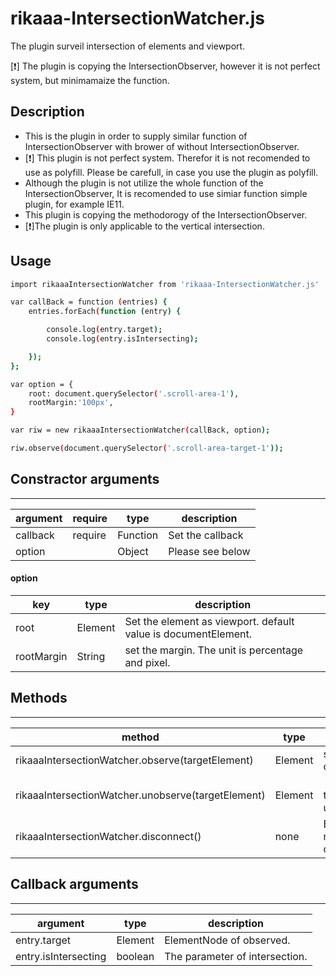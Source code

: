 # rikaaa-IntersectionWatcher.js
The plugin surveil intersection of elements and viewport.

[:heavy_exclamation_mark:] The plugin is copying the IntersectionObserver, however it is not perfect system, but minimamaize the function.

## Description
- This is the plugin in order to supply similar function of IntersectionObserver with brower of without IntersectionObserver.
- [:heavy_exclamation_mark:] This plugin is not perfect system. Therefor it is not recomended to use as polyfill. Please be carefull, in case you use the plugin as polyfill.
- Although the plugin is not utilize the whole function of the IntersectionObserver, It is recomended to use simiar function simple plugin, for example IE11.
- This plugin is copying the methodorogy of the IntersectionObserver.
- [:heavy_exclamation_mark:]The plugin is only applicable to the vertical intersection.

## Usage
```bash
import rikaaaIntersectionWatcher from 'rikaaa-IntersectionWatcher.js'
```

```bash
var callBack = function (entries) {
    entries.forEach(function (entry) {

        console.log(entry.target);
        console.log(entry.isIntersecting);

    });
};

var option = {
    root: document.querySelector('.scroll-area-1'),
    rootMargin:'100px',
}

var riw = new rikaaaIntersectionWatcher(callBack, option);

riw.observe(document.querySelector('.scroll-area-target-1'));
```

## Constractor arguments
---
| argument | require | type | description |
---- | ---- | ---- | ----
| callback | require | Function | Set the callback|
| option | | Object | Please see below|

#### option
| key | type | description |
---- | ---- | ----
| root | Element | Set the element as viewport. default value is documentElement. |
| rootMargin | String | set the margin. The unit is percentage and pixel.|



## Methods
----
| method | type |description |
---- | ---- | -----
| rikaaaIntersectionWatcher.observe(targetElement) | Element | set the target of observed. |
| rikaaaIntersectionWatcher.unobserve(targetElement) | Element |　set the target of unobserverd. | 
| rikaaaIntersectionWatcher.disconnect() | none | Ends the moniter of observed. |


## Callback arguments 
----
| argument | type　| description |
---- | ---- | ----
| entry.target | Element | ElementNode of observed. |
| entry.isIntersecting | boolean | The parameter of intersection. |